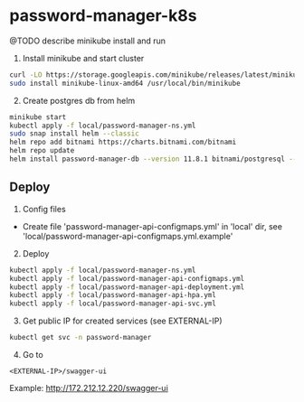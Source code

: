 # password-manager-k8s


@TODO describe minikube install and run
1. Install minikube and start cluster
```sh
curl -LO https://storage.googleapis.com/minikube/releases/latest/minikube-linux-amd64
sudo install minikube-linux-amd64 /usr/local/bin/minikube
```

2. Create postgres db from helm
```sh
minikube start
kubectl apply -f local/password-manager-ns.yml
sudo snap install helm --classic
helm repo add bitnami https://charts.bitnami.com/bitnami
helm repo update
helm install password-manager-db --version 11.8.1 bitnami/postgresql --namespace password-manager -f local/db/values.yml
```


## Deploy
1. Config files
- Create file 'password-manager-api-configmaps.yml' in 'local' dir, see 'local/password-manager-api-configmaps.yml.example'

2. Deploy
```sh
kubectl apply -f local/password-manager-ns.yml
kubectl apply -f local/password-manager-api-configmaps.yml
kubectl apply -f local/password-manager-api-deployment.yml
kubectl apply -f local/password-manager-api-hpa.yml
kubectl apply -f local/password-manager-api-svc.yml
```

3. Get public IP for created services (see  EXTERNAL-IP)
```sh
kubectl get svc -n password-manager
```

4. Go to 
```
<EXTERNAL-IP>/swagger-ui
```
Example: http://172.212.12.220/swagger-ui